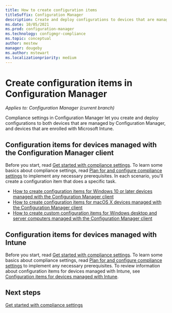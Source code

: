 ```yaml
---
title: How to create configuration items
titleSuffix: Configuration Manager
description: Create and deploy configurations to devices that are managed by Configuration Manager and enrolled with Microsoft Intune.
ms.date: 10/05/2021
ms.prod: configuration-manager
ms.technology: configmgr-compliance
ms.topic: conceptual
author: mestew
manager: dougeby
ms.author: mstewart
ms.localizationpriority: medium
---
```

# Create configuration items in Configuration Manager

*Applies to: Configuration Manager (current branch)*

Compliance settings in Configuration Manager let you create and deploy configurations to both devices that are managed by Configuration Manager, and devices that are enrolled with Microsoft Intune.

## Configuration items for devices managed with the Configuration Manager client

Before you start, read [Get started with compliance settings](../../compliance/get-started/get-started-with-compliance-settings.md). To learn some basics about compliance settings, read [Plan for and configure compliance settings](../../compliance/plan-design/plan-for-and-configure-compliance-settings.md) to implement any necessary prerequisites. In each scenario, you'll create a configuration item that does a specific task.

- [How to create configuration items for Windows 10 or later devices managed with the Configuration Manager client](../../compliance/deploy-use/create-configuration-items-for-windows-10-devices-managed-with-the-client.md)
- [How to create configuration items for macOS X devices managed with the Configuration Manager client](../../compliance/deploy-use/create-configuration-items-for-mac-os-x-devices-managed-with-the-client.md)
- [How to create custom configuration items for Windows desktop and server computers managed with the Configuration Manager client](../../compliance/deploy-use/create-custom-configuration-items-for-windows-desktop-and-server-computers-managed-with-the-client.md)

## Configuration items for devices managed with Intune

Before you start, read [Get started with compliance settings](../../compliance/get-started/get-started-with-compliance-settings.md). To learn some basics about compliance settings, read [Plan for and configure compliance settings](../../compliance/plan-design/plan-for-and-configure-compliance-settings.md) to implement any necessary prerequisites. To review information about configuration items for devices managed with Intune, see [Configuration items for devices managed with Intune](../../mdm/understand/what-happened-to-hybrid.md).

## Next steps

[Get started with compliance settings](../../compliance/get-started/get-started-with-compliance-settings.md)
